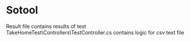 # Sotool
Result file contains results of test
TakeHomeTest\Controllers\TestController.cs contains logic for csv text file

